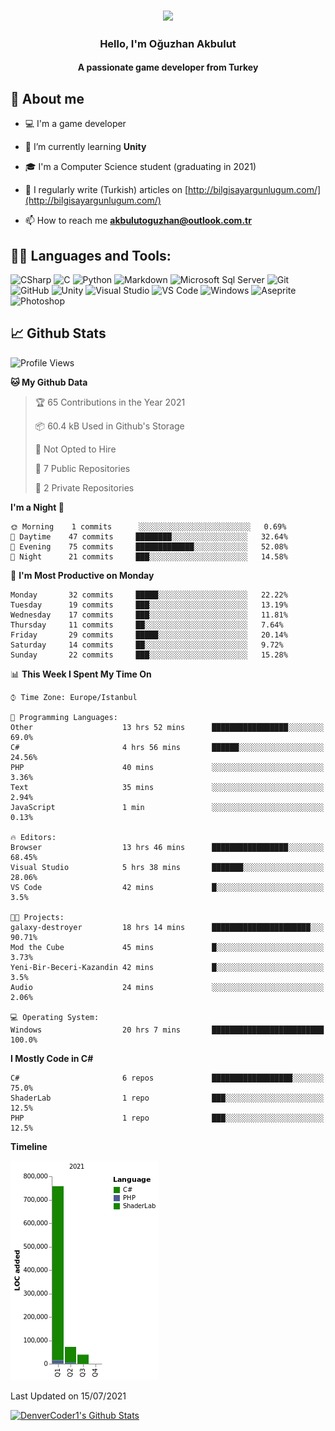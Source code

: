 <h3 align="center"><img width="30%" src="https://i.ibb.co/X8Kzg5W/playing-music-bro.png"></h3>

<h3 align="center">Hello, I'm Oğuzhan Akbulut</h3>
<h4 align="center">A passionate game developer from Turkey</h3>

## 📖 About me

- :computer: I'm a game developer

- 🌱 I’m currently learning **Unity**

- 🎓 I'm a Computer Science student (graduating in 2021)

- 📝 I regularly write (Turkish) articles on [http://bilgisayargunlugum.com/](http://bilgisayargunlugum.com/)

- 📫 How to reach me **akbulutoguzhan@outlook.com.tr**


## 👨‍💻 Languages and Tools:

![CSharp](https://img.shields.io/badge/-C%20Sharp-239120?logo=C-sharp&style=flat-square)
![C](http://img.shields.io/badge/-C-A8B9CC?style=flat-square&logo=c&logoColor=ffffff)
![Python](http://img.shields.io/badge/-Python-3776AB?style=flat-square&logo=python&logoColor=ffffff)
![Markdown](https://img.shields.io/badge/-Markdown-000000?style=flat-square&logo=markdown)
![Microsoft Sql Server](https://img.shields.io/badge/-Sql%20Server-CC2927?style=flat-square&logo=microsoft-sql-server&logoColor=ffffff)
![Git](https://img.shields.io/badge/-Git-%23F05032?style=flat-square&logo=git&logoColor=%23ffffff)
![GitHub](https://img.shields.io/badge/-GitHub-181717?style=flat-square&logo=github)
![Unity](https://img.shields.io/badge/-Unity-000000?logo=Unity&style=flat-square)
![Visual Studio](https://img.shields.io/badge/-Visual%20Studio-5C2D91?logo=Visual-Studio&style=flat-square)
![VS Code](http://img.shields.io/badge/-VS%20Code-007ACC?style=flat-square&logo=visual-studio-code&logoColor=ffffff)
![Windows](http://img.shields.io/badge/-Windows-0078D6?style=flat-square&logo=windows&logoColor=ffffff)
![Aseprite](https://img.shields.io/badge/-Aseprite-7D929E?logo=Aseprite&style=flat-square&logoColor=ffffff)
![Photoshop](https://img.shields.io/badge/-Photoshop-31A8FF?logo=Adobe-Photoshop&style=flat-square&logoColor=ffffff)

## 📈 Github Stats

<!--START_SECTION:waka-->
![Profile Views](http://img.shields.io/badge/Profile%20Views-1-blue)

**🐱 My Github Data** 

> 🏆 65 Contributions in the Year 2021
 > 
> 📦 60.4 kB Used in Github's Storage 
 > 
> 🚫 Not Opted to Hire
 > 
> 📜 7 Public Repositories 
 > 
> 🔑 2 Private Repositories  
 > 
**I'm a Night 🦉** 

```text
🌞 Morning    1 commits      ░░░░░░░░░░░░░░░░░░░░░░░░░   0.69% 
🌆 Daytime    47 commits     ████████░░░░░░░░░░░░░░░░░   32.64% 
🌃 Evening    75 commits     █████████████░░░░░░░░░░░░   52.08% 
🌙 Night      21 commits     ███░░░░░░░░░░░░░░░░░░░░░░   14.58%

```
📅 **I'm Most Productive on Monday** 

```text
Monday       32 commits     █████░░░░░░░░░░░░░░░░░░░░   22.22% 
Tuesday      19 commits     ███░░░░░░░░░░░░░░░░░░░░░░   13.19% 
Wednesday    17 commits     ███░░░░░░░░░░░░░░░░░░░░░░   11.81% 
Thursday     11 commits     ██░░░░░░░░░░░░░░░░░░░░░░░   7.64% 
Friday       29 commits     █████░░░░░░░░░░░░░░░░░░░░   20.14% 
Saturday     14 commits     ██░░░░░░░░░░░░░░░░░░░░░░░   9.72% 
Sunday       22 commits     ███░░░░░░░░░░░░░░░░░░░░░░   15.28%

```


📊 **This Week I Spent My Time On** 

```text
⌚︎ Time Zone: Europe/Istanbul

💬 Programming Languages: 
Other                    13 hrs 52 mins      █████████████████░░░░░░░░   69.0% 
C#                       4 hrs 56 mins       ██████░░░░░░░░░░░░░░░░░░░   24.56% 
PHP                      40 mins             ░░░░░░░░░░░░░░░░░░░░░░░░░   3.36% 
Text                     35 mins             ░░░░░░░░░░░░░░░░░░░░░░░░░   2.94% 
JavaScript               1 min               ░░░░░░░░░░░░░░░░░░░░░░░░░   0.13%

🔥 Editors: 
Browser                  13 hrs 46 mins      █████████████████░░░░░░░░   68.45% 
Visual Studio            5 hrs 38 mins       ███████░░░░░░░░░░░░░░░░░░   28.06% 
VS Code                  42 mins             █░░░░░░░░░░░░░░░░░░░░░░░░   3.5%

🐱‍💻 Projects: 
galaxy-destroyer         18 hrs 14 mins      ██████████████████████░░░   90.71% 
Mod the Cube             45 mins             █░░░░░░░░░░░░░░░░░░░░░░░░   3.73% 
Yeni-Bir-Beceri-Kazandin 42 mins             █░░░░░░░░░░░░░░░░░░░░░░░░   3.5% 
Audio                    24 mins             ░░░░░░░░░░░░░░░░░░░░░░░░░   2.06%

💻 Operating System: 
Windows                  20 hrs 7 mins       █████████████████████████   100.0%

```

**I Mostly Code in C#** 

```text
C#                       6 repos             ██████████████████░░░░░░░   75.0% 
ShaderLab                1 repo              ███░░░░░░░░░░░░░░░░░░░░░░   12.5% 
PHP                      1 repo              ███░░░░░░░░░░░░░░░░░░░░░░   12.5%

```


**Timeline**

![Chart not found](https://raw.githubusercontent.com/akbulutoguzhan/akbulutoguzhan/main/charts/bar_graph.png) 


 Last Updated on 15/07/2021
<!--END_SECTION:waka-->

<!-- https://github.com/anuraghazra/github-readme-stats -->
<a href="https://github.com/anuraghazra/github-readme-stats"><img alt="DenverCoder1's Github Stats" src="https://github-readme-stats.vercel.app/api?username=akbulutoguzhan&show_icons=true&count_private=true&hide=" /></a>
<!--START_SECTION:activity-->

